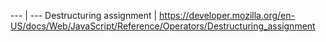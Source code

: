 --- | ---
Destructuring assignment | https://developer.mozilla.org/en-US/docs/Web/JavaScript/Reference/Operators/Destructuring_assignment
